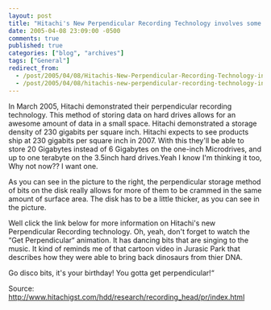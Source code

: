 ```yaml
---
layout: post
title: "Hitachi's New Perpendicular Recording Technology involves some bits that dance to the music"
date: 2005-04-08 23:09:00 -0500
comments: true
published: true
categories: ["blog", "archives"]
tags: ["General"]
redirect_from: 
  - /post/2005/04/08/Hitachis-New-Perpendicular-Recording-Technology-involves-some-bits-that-dance-to-the-music
  - /post/2005/04/08/hitachis-new-perpendicular-recording-technology-involves-some-bits-that-dance-to-the-music
---
```

<!-- more -->
<p>In March 2005, Hitachi demonstrated their perpendicular recording technology. This method of storing data on hard drives allows for an awesome amount of data in a small space. Hitachi demonstrated a storage density of 230 gigabits per square inch. Hitachi expects to see products ship at 230 gigabits per square inch in 2007. With this they'll be able to store 20 Gigabytes instead of 6 Gigabytes on the one-inch Microdrives, and up to one terabyte on the 3.5inch hard drives.Yeah I know I'm thinking it too, Why not now?? I want one.</p>
<p>As you can see in the picture to the right, the perpendicular storage method of bits on the disk really allows for more of them to be crammed in the same amount of surface area. The disk has to be a little thicker, as you can see in the picture.</p>
<p>Well click the link below for more information on Hitachi's new Perpendicular Recording technology. Oh, yeah, don't forget to watch the &ldquo;Get Perpendicular&ldquo; animation. It has dancing bits that are singing to the music. It kind of reminds me of that cartoon video in Jurasic Park that describes how they were able to bring back dinosaurs from thier DNA.</p>
<p>Go disco bits, it's your birthday! You gotta get perpendicular!&ldquo;</p>
<p>Source: <a href="http://www.hitachigst.com/hdd/research/recording_head/pr/index.html">http://www.hitachigst.com/hdd/research/recording_head/pr/index.html</a></p>

